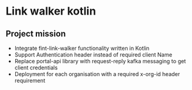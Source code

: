# Link walker kotlin

## Project mission
- Integrate fint-link-walker functionality written in Kotlin
- Support Authentication header instead of required client Name
- Replace portal-api library with request-reply kafka messaging to get client credentials
- Deployment for each organisation with a required x-org-id header requirement